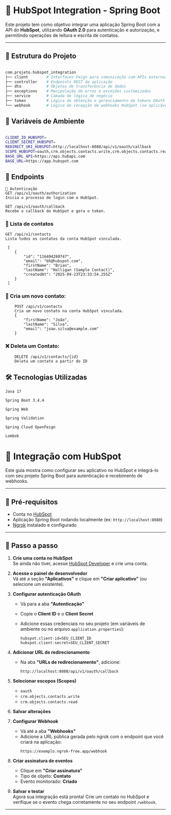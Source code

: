 # 🔗 HubSpot Integration - Spring Boot

Este projeto tem como objetivo integrar uma aplicação Spring Boot com a API do **HubSpot**, utilizando **OAuth 2.0** para autenticação e autorização, e permitindo operações de leitura e escrita de contatos.

---

## 📁 Estrutura do Projeto

```bash

com.projeto.hubspot_integration
├── client        # Interfaces Feign para comunicação com APIs externas
├── controller    # Endpoints REST da aplicação
├── dto           # Objetos de transferência de dados
├── exceptions    # Manipulação de erros e exceções customizadas
├── service       # Camada de lógica de negócio
├── token         # Lógica de obtenção e gerenciamento de tokens OAuth
└── webhook       # Lógica de recepção de webhooks HubSpot (se aplicável)
```
## 📁 Variáveis de Ambiente

```bash

CLIENT_ID_HUBSPOT=
CLIENT_SECRET_HUBSPOT=
REDIRECT_URI_HUBSPOT=http://localhost:8080/api/v1/oauth/callback
SCOPE_HUBSPOT=oauth,crm.objects.contacts.write,crm.objects.contacts.read
BASE_URL_API=https://api.hubapi.com
BASE_URL=https://app.hubspot.com
```

## 📡 Endpoints
````
🔐 Autenticação
GET /api/v1/oauth/authorization
Inicia o processo de login com o HubSpot.

GET /api/v1/oauth/callback
Recebe o callback do HubSpot e gera o token.
````

### 👥 Lista de contatos

````
GET /api/v1/contacts
Lista todos os contatos da conta HubSpot vinculada.

 [
    {
        "id": "116494280747",
        "email": "bh@hubspot.com",
        "firstName": "Brian",
        "lastName": "Halligan (Sample Contact)",
        "createdAt": "2025-04-23T23:33:54.255Z"
    }
 ]
````


### 👤 Cria um novo contato:
````
    POST /api/v1/contacts
    Cria um novo contato na conta HubSpot vinculada.
    {
        "firstName": "João",
        "lastName": "Silva",
        "email": "joao.silva@example.com"
    }
````

### ❌ Deleta um Contato:
````
    DELETE /api/v1/contacts/{id}
    Deleta um contato a partir do ID
``````



## 🛠️ Tecnologias Utilizadas
````
Java 17

Spring Boot 3.4.4

Spring Web

Spring Validation

Spring Cloud OpenFeign

Lombok
````

# 🚀 Integração com HubSpot

Este guia mostra como configurar seu aplicativo no HubSpot e integrá-lo com seu projeto Spring Boot para autenticação e recebimento de webhooks.

---

## 🧾 Pré-requisitos

- Conta no [HubSpot](https://developers.hubspot.com/)
- Aplicação Spring Boot rodando localmente (ex: `http://localhost:8080`)
- [Ngrok](https://ngrok.com/) instalado e configurado

---

## 🔧 Passo a passo

1. **Crie uma conta no HubSpot**  
   Se ainda não tiver, acesse [HubSpot Developer](https://developers.hubspot.com/) e crie uma conta.

2. **Acesse o painel de desenvolvedor**  
   Vá até a seção **"Aplicativos"** e clique em **"Criar aplicativo"** (ou selecione um existente).

3. **Configurar autenticação OAuth**
    - Vá para a aba **"Autenticação"**
    - Copie o **Client ID** e o **Client Secret**
    - Adicione essas credenciais no seu projeto (em variáveis de ambiente ou no arquivo `application.properties`):

      ```properties
      hubspot.client-id=SEU_CLIENT_ID
      hubspot.client-secret=SEU_CLIENT_SECRET
      ```

4. **Adicionar URL de redirecionamento**
    - Na aba **"URLs de redirecionamento"**, adicione:
      ```
      http://localhost:8080/api/v1/oauth/callback
      ```

5. **Selecionar escopos (Scopes)**
    - `oauth`
    - `crm.objects.contacts.write`
    - `crm.objects.contacts.read`

6. **Salvar alterações**

7. **Configurar Webhook**
    - Vá até a aba **"Webhooks"**
    - Adicione a URL pública gerada pelo ngrok com o endpoint que você criará na aplicação:
      ```
      https://exemplo.ngrok-free.app/webhook
      ```

8. **Criar assinatura de eventos**
    - Clique em **"Criar assinatura"**
    - Tipo de objeto: **Contato**
    - Evento monitorado: **Criado**

9. **Salvar e testar**  
   Agora sua integração está pronta! Crie um contato no HubSpot e verifique se o evento chega corretamente no seu endpoint `/webhook`.

---

